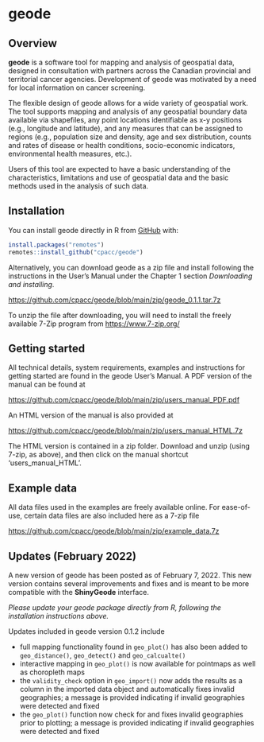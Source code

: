 
<!-- README.md is generated from README.Rmd. Please edit that file -->

# geode

<!-- badges: start -->
<!-- badges: end -->

## Overview

**geode** is a software tool for mapping and analysis of geospatial
data, designed in consultation with partners across the Canadian
provincial and territorial cancer agencies. Development of geode was
motivated by a need for local information on cancer screening.

The flexible design of geode allows for a wide variety of geospatial
work. The tool supports mapping and analysis of any geospatial boundary
data available via shapefiles, any point locations identifiable as x-y
positions (e.g., longitude and latitude), and any measures that can be
assigned to regions (e.g., population size and density, age and sex
distribution, counts and rates of disease or health conditions,
socio-economic indicators, environmental health measures, etc.).

Users of this tool are expected to have a basic understanding of the
characteristics, limitations and use of geospatial data and the basic
methods used in the analysis of such data.

## Installation

You can install geode directly in R from [GitHub](https://github.com/)
with:

``` r
install.packages("remotes")
remotes::install_github("cpacc/geode")
```

Alternatively, you can download geode as a zip file and install
following the instructions in the User’s Manual under the Chapter 1
section *Downloading and installing*.

<https://github.com/cpacc/geode/blob/main/zip/geode_0.1.1.tar.7z>

To unzip the file after downloading, you will need to install the freely
available 7-Zip program from <https://www.7-zip.org/>

## Getting started

All technical details, system requirements, examples and instructions
for getting started are found in the geode User’s Manual. A PDF version
of the manual can be found at

<https://github.com/cpacc/geode/blob/main/zip/users_manual_PDF.pdf>

An HTML version of the manual is also provided at

<https://github.com/cpacc/geode/blob/main/zip/users_manual_HTML.7z>

The HTML version is contained in a zip folder. Download and unzip (using
7-zip, as above), and then click on the manual shortcut
‘users\_manual\_HTML’.

## Example data

All data files used in the examples are freely available online. For
ease-of-use, certain data files are also included here as a 7-zip file

<https://github.com/cpacc/geode/blob/main/zip/example_data.7z>

## Updates (February 2022)

A new version of geode has been posted as of February 7, 2022. This new
version contains several improvements and fixes and is meant to be more
compatible with the **ShinyGeode** interface.

*Please update your geode package directly from R, following the
installation instructions above.*

Updates included in geode version 0.1.2 include

-   full mapping functionality found in `geo_plot()` has also been added
    to `geo_distance()`, `geo_detect()` and `geo_calcualte()`
-   interactive mapping in `geo_plot()` is now available for pointmaps
    as well as choropleth maps
-   the `validity_check` option in `geo_import()` now adds the results
    as a column in the imported data object and automatically fixes
    invalid geographies; a message is provided indicating if invalid
    geographies were detected and fixed
-   the `geo_plot()` function now check for and fixes invalid
    geographies prior to plotting; a message is provided indicating if
    invalid geographies were detected and fixed
